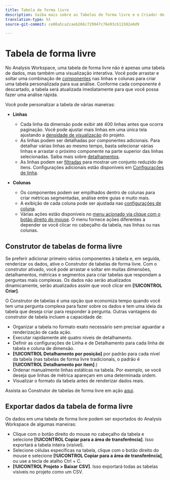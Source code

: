 ```yaml
---
title: Tabela de forma livre
description: Saiba mais sobre as Tabelas de forma livre e o Criador de tabela de forma livre
translation-type: ht
source-git-commit: ce06a5ca2caeb266c729947c76e93c611502e6d9

---
```



# Tabela de forma livre

No Analysis Workspace, uma tabela de forma livre não é apenas uma tabela de dados, mas também uma visualização interativa. Você pode arrastar e soltar uma combinação de [componentes](https://docs.adobe.com/content/help/pt-BR/analytics/analyze/analysis-workspace/components/analysis-workspace-components.html) nas linhas e colunas para criar uma tabela personalizada para sua análise. Conforme cada componente é descartado, a tabela será atualizada imediatamente para que você possa fazer uma análise rápida.

Você pode personalizar a tabela de várias maneiras:

* **Linhas**
   * Cada linha da dimensão pode exibir até 400 linhas antes que ocorra paginação. Você pode ajustar mais linhas em uma única tela ajustando a [densidade de visualização](https://docs.adobe.com/content/help/pt-BR/analytics/analyze/analysis-workspace/build-workspace-project/view-density.html) do projeto.
   * As linhas podem ser detalhadas por componentes adicionais. Para detalhar várias linhas ao mesmo tempo, basta selecionar várias linhas e arrastar o próximo componente na parte superior das linhas selecionadas. Saiba mais sobre [detalhamentos](https://docs.adobe.com/content/help/pt-BR/analytics/analyze/analysis-workspace/components/dimensions/t-breakdown-fa.html).
   * As linhas podem ser [filtradas](https://docs.adobe.com/content/help/pt-BR/analytics/analyze/analysis-workspace/build-workspace-project/pagination-filtering-sorting.html) para mostrar um conjunto reduzido de itens. Configurações adicionais estão disponíveis em [Configurações de linha](https://docs.adobe.com/content/help/pt-BR/analytics/analyze/analysis-workspace/build-workspace-project/column-row-settings/table-settings.html).

* **Colunas**
   * Os componentes podem ser empilhados dentro de colunas para criar métricas segmentadas, análise entre guias e muito mais.
   * A exibição de cada coluna pode ser ajustada nas [configurações de coluna](https://docs.adobe.com/content/help/pt-BR/analytics/analyze/analysis-workspace/build-workspace-project/column-row-settings/column-settings.html).
   * Várias ações estão disponíveis no [menu acionado via clique com o botão direito do mouse](https://docs.adobe.com/content/help/en/analytics-learn/tutorials/analysis-workspace/building-freeform-tables/using-the-right-click-menu.html). O menu fornece ações diferentes a depender se você clicar no cabeçalho da tabela, nas linhas ou nas colunas.

## Construtor de tabelas de forma livre

Se preferir adicionar primeiro vários componentes à tabela e, em seguida, renderizar os dados, ative o Construtor de tabelas de forma livre. Com o construtor ativado, você pode arrastar e soltar em muitas dimensões, detalhamentos, métricas e segmentos para criar tabelas que respondam a perguntas mais complexas. Os dados não serão atualizados dinamicamente, serão atualizados assim que você clicar em **[!UICONTROL Criar]**.

O Construtor de tabelas é uma opção que economiza tempo quando você tem uma pergunta complexa para fazer sobre os dados e tem uma ideia da tabela que deseja criar para responder à pergunta. Outras vantagens do construtor de tabela incluem a capacidade de:

* Organizar a tabela no formato exato necessário sem precisar aguardar a renderização de cada ação.
* Executar rapidamente até quatro níveis de detalhamento.
* Definir as configurações de Linha e de Detalhamento para cada linha de tabela e coluna de dimensão.
* **[!UICONTROL Detalhamento por posição]** por padrão para cada nível da tabela (nas tabelas de forma livre tradicionais, o padrão é **[!UICONTROL Detalhamento por item]**.)
* Ordenar manualmente linhas estáticas na tabela. Por exemplo, se você deseja que linhas de métrica apareçam em uma determinada ordem.
* Visualizar o formato da tabela antes de renderizar dados reais.

Assista ao Construtor de tabelas de forma livre em ação [aqui](https://youtu.be/GUMWiJAmMGI).

## Exportar dados da tabela de forma livre

Os dados em uma tabela de forma livre podem ser exportados do Analysis Workspace de algumas maneiras:

* Clique com o botão direito do mouse no cabeçalho da tabela e selecione **[!UICONTROL Copiar para a área de transferência]**. Isso exportará a tabela inteira (visível).
* Selecione células específicas na tabela, clique com o botão direito do mouse e selecione **[!UICONTROL Copiar para a área de transferência]**, ou use a tecla de atalho Ctrl + C.
* **[!UICONTROL Projeto > Baixar CSV]**. Isso exportará todas as tabelas visíveis no projeto como um CSV.
